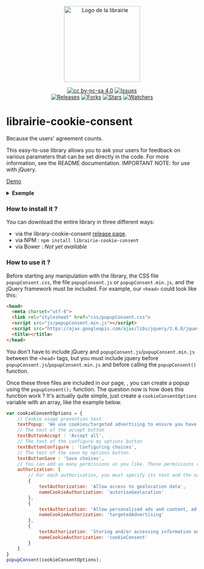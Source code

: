 <p align="center">
	<img alt="Logo de la librairie" src="https://raw.githubusercontent.com/clement-gaudiniere/librairie-cookie-consent/main/img/logo.png" width="200" />
</p>


<p align="center">
  <a href="https://creativecommons.org/licenses/by-nc-sa/4.0/"><img alt="cc by-nc-sa 4.0" src="https://img.shields.io/badge/License-CC%20BY--NC--SA%204.0-525252.svg?labelColor=292929&logo=creative%20commons&style=for-the-badge" /></a>
  <a href="https://github.com/clement-gaudiniere/librairie-cookie-consent/issues"><img alt="Issues" src="https://img.shields.io/github/issues/clement-gaudiniere/librairie-cookie-consent/librairie.svg?labelColor=292929&logo=git&style=for-the-badge" /></a><br>
  <a href="https://github.com/clement-gaudiniere/librairie-cookie-consent/releases"><img alt="Releases" src="https://img.shields.io/github/v/release/clement-gaudiniere/librairie-cookie-consent?labelColor=292929&logoColor=white&logo=DocuSign&style=for-the-badge" /></a>
  <a href="https://github.com/clement-gaudiniere/librairie-cookie-consent"><img alt="Forks" src="https://img.shields.io/github/forks/clement-gaudiniere/librairie-cookie-consent?style=for-the-badge&labelColor=292929&logo=Showpad&logoColor=white" /></a>
  <a href="https://github.com/clement-gaudiniere/librairie-cookie-consent"><img alt="Stars" src="https://img.shields.io/github/stars/clement-gaudiniere/librairie-cookie-consent?style=for-the-badge&labelColor=292929&logo=Southwest-Airlines&logoColor=white" /></a>
  <a href="https://github.com/clement-gaudiniere/librairie-cookie-consent"><img alt="Watchers" src="https://img.shields.io/github/watchers/clement-gaudiniere/librairie-cookie-consent?style=for-the-badge&labelColor=292929&logo=GitHub&logoColor=white" /></a>
	
</p>

# librairie-cookie-consent
Because the users' agreement counts.

This easy-to-use library allows you to ask your users for feedback on various parameters that can be set directly in the code. For more information, see the README documentation. IMPORTANT NOTE: for use with jQuery.

[Demo](https://clement-gaudiniere.github.io/librairie-cookie-consent/)


<details>
  <summary><b>Exemple</b></summary>
	<p>If you want to see the result directly, download the latest <a href="https://github.com/clement-gaudiniere/librairie-cookie-consent/releases">release</a>, and go to the Example folder. Then run the index.html file. You can see below the popup of the library, below, of course, the style is fully configurable in the CSS document.
	</p>
	<p align="center">
		<img alt="Popup" src="https://raw.githubusercontent.com/clement-gaudiniere/librairie-cookie-consent/main/img/popup.png" width="400" />
	</p>
	<p align="center">
		<img alt="Popup" src="https://raw.githubusercontent.com/clement-gaudiniere/librairie-cookie-consent/main/img/popup-confi-section.png" width="400" />
	</p>
</details>

### How to install it ?

You can download the entire library in three different ways:
- via the library-cookie-consent <a href="https://github.com/clement-gaudiniere/librairie-cookie-consent/releases">release page</a>. 
- via NPM : `npm install librairie-cookie-consent`
- via Bower : <em>Not yet available</em>


### How to use it ?

Before starting any manipulation with the library, the CSS file `popupConsent.css`, the file `popupConsent.js` or `popupConsent.min.js`, and the jQuery framework must be included. For example, our `<head>` could look like this:
``` html
<head>
  <meta charset="utf-8">
  <link rel="stylesheet" href="css/popupConsent.css">
  <script src="js/popupConsent.min.js"></script>
  <script src="https://ajax.googleapis.com/ajax/libs/jquery/3.6.0/jquery.min.js"></script>
  <title></title>
</head>
```

You don't have to include jQuery and `popupConsent.js`/`popupConsent.min.js` between the `<head>` tags, but you must include jquery before `popupConsent.js`/`popupConsent.min.js` and before calling the `popupConsent()` function.

Once these three files are included in our page, , you can create a popup using the `popupConsent();` function.
The question now is how does this function work ? It's actually quite simple, just create a `cookieConsentOptions` variable with an array, like the example below.

``` js
var cookieConsentOptions = {
	// Cookie usage prevention text
	textPopup: 'We use cookies/targeted advertising to ensure you have the best experience on our site. If you continue to use our site, we will assume that you agree to their use. For more information, please see our <a href="#">privacy policy</a>.',
	// The text of the accept button
	textButtonAccept : 'Accept all',
	// The text of the configure my options button
	textButtonConfigure : 'Configuring choices',
	// The text of the save my options button
	textButtonSave : 'Save choices',
	// You can add as many permissions as you like. These permissions can be set in the "configuration" section.
	authorization: [
		// For each authorisation, you must specify its text and the name of its cookie.
		{
			textAuthorization: 'Allow access to geolocation data',
			nameCookieAuthorization: 'autoriseGeolocation'
		},
		{
			textAuthorization: 'Allow personalised ads and content, ad measurement and audience analysis',
			nameCookieAuthorization: 'targetedAdvertising'
		},
		{
			textAuthorization: 'Storing and/or accessing information on a device',
			nameCookieAuthorization: 'cookieConsent'
		}
	]
}
popupConsent(cookieConsentOptions);
```


